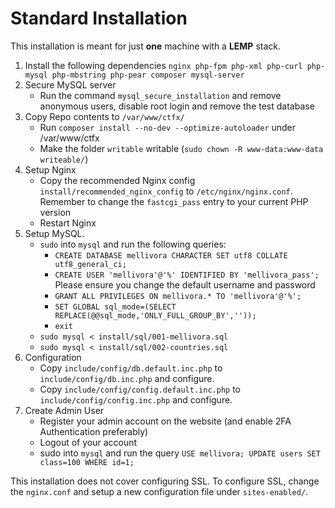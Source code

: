 # Standard Installation

This installation is meant for just **one** machine with a **LEMP** stack. 

1) Install the following dependencies `nginx php-fpm php-xml php-curl php-mysql php-mbstring php-pear composer mysql-server`
2) Secure MySQL server
   - Run the command `mysql_secure_installation` and remove anonymous users, disable root login and remove the test database
3) Copy Repo contents to `/var/www/ctfx/`
   - Run `composer install --no-dev --optimize-autoloader` under /var/www/ctfx
   - Make the folder `writable` writable (`sudo chown -R www-data:www-data writeable/`)
4) Setup Nginx
   - Copy the recommended Nginx config `install/recommended_nginx_config` to `/etc/nginx/nginx.conf`. Remember to change the `fastcgi_pass` entry to your current PHP version
   - Restart Nginx
5) Setup MySQL. 
   - `sudo` into `mysql` and run the following queries:
     - `CREATE DATABASE mellivora CHARACTER SET utf8 COLLATE utf8_general_ci;`
     - `CREATE USER 'mellivora'@'%' IDENTIFIED BY 'mellivora_pass';` Please ensure you change the default username and password
     - `GRANT ALL PRIVILEGES ON mellivora.* TO 'mellivora'@'%';  `
     - `SET GLOBAL sql_mode=(SELECT REPLACE(@@sql_mode,'ONLY_FULL_GROUP_BY',''));`
     - `exit`
   - `sudo mysql < install/sql/001-mellivora.sql`
   - `sudo mysql < install/sql/002-countries.sql`
6) Configuration
   - Copy `include/config/db.default.inc.php` to `include/config/db.inc.php` and configure. 
   - Copy `include/config/config.default.inc.php` to `include/config/config.inc.php` and configure. 
7) Create Admin User
   - Register your admin account on the website (and enable 2FA Authentication preferably)
   - Logout of your account
   - sudo into `mysql` and run the query `USE mellivora; UPDATE users SET class=100 WHERE id=1;`

This installation does not cover configuring SSL. To configure SSL, change the `nginx.conf` and setup a new configuration file under `sites-enabled/`. 


